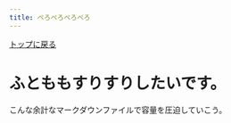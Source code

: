 ```yaml
---
title: ぺろぺろぺろぺろ
---
```

[トップに戻る](https://mikazukimo.github.io/zukimo_shiroko_suki/)
# ふとももすりすりしたいです。

こんな余計なマークダウンファイルで容量を圧迫していこう。
